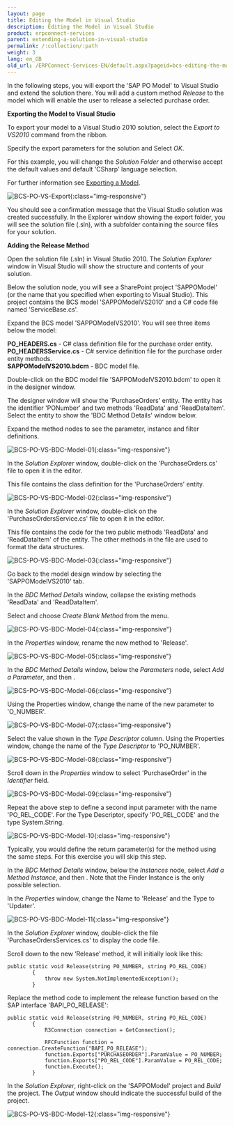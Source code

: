 ```yaml
---
layout: page
title: Editing the Model in Visual Studio
description: Editing the Model in Visual Studio
product: erpconnect-services
parent: extending-a-solution-in-visual-studio
permalink: /:collection/:path
weight: 3
lang: en_GB
old_url: /ERPConnect-Services-EN/default.aspx?pageid=bcs-editing-the-model-in-visual-studio
---
```


In the following steps, you will export the 'SAP PO Model' to Visual Studio and extend the solution there. You will add a custom method *Release* to the model which will enable the user to release a selected purchase order.

**Exporting the Model to Visual Studio**

To export your model to a Visual Studio 2010 solution, select the *Export to VS2010* command from the ribbon.

Specify the export parameters for the solution and Select *OK*.

For this example, you will change the *Solution Folder* and otherwise accept the default values and default 'CSharp' language selection.

For further information see [Exporting a Model](../../getting-started-with-the-bcs-connector/exporting-a-model).

![BCS-PO-VS-Export](/img/content/BCS-PO-VS-Export.png){:class="img-responsive"}

You should see a confirmation message that the Visual Studio solution was created successfully. In the Explorer window showing the export folder, you will see the solution file (.sln), with a subfolder containing the source files for your solution.


**Adding the Release Method**

Open the solution file (.sln) in Visual Studio 2010. The *Solution Explorer* window in Visual Studio will show the structure and contents of your solution.

Below the solution node, you will see a SharePoint project 'SAPPOModel' (or the name that you specified when exporting to Visual Studio). This project contains the BCS model 'SAPPOModelVS2010' and a C# code file named 'ServiceBase.cs'.

Expand the BCS model 'SAPPOModelVS2010'. You will see three items below the model:

**PO_HEADERS.cs** -	 C# class definition file for the purchase order entity.<br>
**PO_HEADERSService.cs** -	 C# service definition file for the purchase order entity methods.<br>
**SAPPOModelVS2010.bdcm** -	 BDC model file.<br>

Double-click on the BDC model file 'SAPPOModelVS2010.bdcm' to open it in the designer window.

The designer window will show the 'PurchaseOrders' entity. The entity has the identifier 'PONumber' and two methods 'ReadData' and 'ReadDataItem'. Select the entity to show the 'BDC Method Details' window below.

Expand the method nodes to see the parameter, instance and filter definitions.

![BCS-PO-VS-BDC-Model-01](/img/content/BCS-PO-VS-BDC-Model-01.png){:class="img-responsive"}

In the *Solution Explorer* window, double-click on the 'PurchaseOrders.cs' file to open it in the editor.

This file contains the class definition for the 'PurchaseOrders' entity.

![BCS-PO-VS-BDC-Model-02](/img/content/BCS-PO-VS-BDC-Model-02.png){:class="img-responsive"}

In the *Solution Explorer* window, double-click on the 'PurchaseOrdersService.cs' file to open it in the editor.

This file contains the code for the two public methods 'ReadData' and 'ReadDataItem' of the entity. The other methods in the file are used to format the data structures.

![BCS-PO-VS-BDC-Model-03](/img/content/BCS-PO-VS-BDC-Model-03.png){:class="img-responsive"}

Go back to the model design window by selecting the 'SAPPOModelVS2010' tab.

In the *BDC Method Details* window, collapse the existing methods 'ReadData' and 'ReadDataItem'.

Select and choose *Create Blank Method* from the menu.

![BCS-PO-VS-BDC-Model-04](/img/content/BCS-PO-VS-BDC-Model-04.png){:class="img-responsive"}

In the *Properties* window, rename the new method to 'Release'.

![BCS-PO-VS-BDC-Model-05](/img/content/BCS-PO-VS-BDC-Model-05.png){:class="img-responsive"}

In the *BDC Method Details* window, below the *Parameters* node, select *Add a Parameter*, and then .

![BCS-PO-VS-BDC-Model-06](/img/content/BCS-PO-VS-BDC-Model-06.png){:class="img-responsive"}

Using the Properties window, change the name of the new parameter to 'O_NUMBER'.

![BCS-PO-VS-BDC-Model-07](/img/content/BCS-PO-VS-BDC-Model-07.png){:class="img-responsive"}

Select the value shown in the *Type Descriptor* column. Using the Properties window, change the name of the *Type Descriptor* to 'PO_NUMBER'.

![BCS-PO-VS-BDC-Model-08](/img/content/BCS-PO-VS-BDC-Model-08.png){:class="img-responsive"}

Scroll down in the *Properties* window to select 'PurchaseOrder' in the *Identifier* field.

![BCS-PO-VS-BDC-Model-09](/img/content/BCS-PO-VS-BDC-Model-09.png){:class="img-responsive"}

Repeat the above step to define a second input parameter with the name 'PO_REL_CODE'. For the Type Descriptor, specify 'PO_REL_CODE' and the type System.String.

![BCS-PO-VS-BDC-Model-10](/img/content/BCS-PO-VS-BDC-Model-10.png){:class="img-responsive"}

Typically, you would define the return parameter(s) for the method using the same steps. For this exercise you will skip this step.

In the *BDC Method Details* window, below the *Instances* node, select *Add a Method Instance*, and then . Note that the Finder Instance is the only possible selection.

In the *Properties* window, change the Name to 'Release' and the Type to 'Updater'.

![BCS-PO-VS-BDC-Model-11](/img/content/BCS-PO-VS-BDC-Model-11.png){:class="img-responsive"}

In the *Solution Explorer* window, double-click the file 'PurchaseOrdersServices.cs' to display the code file.

Scroll down to the new ‘Release’ method, it will initially look like this:
```
public static void Release(string PO_NUMBER, string PO_REL_CODE)
        {
            throw new System.NotImplementedException();
        }
```
       
Replace the method code to implement the release function based on the SAP interface 'BAPI_PO_RELEASE':

```
public static void Release(string PO_NUMBER, string PO_REL_CODE)
        {
            R3Connection connection = GetConnection();
  
            RFCFunction function = connection.CreateFunction("BAPI_PO_RELEASE");
            function.Exports["PURCHASEORDER"].ParamValue = PO_NUMBER;
            function.Exports["PO_REL_CODE"].ParamValue = PO_REL_CODE;
            function.Execute();
        }
```

In the *Solution Explorer*, right-click on the 'SAPPOModel' project and *Build* the project. The *Output* window should indicate the successful build of the project.

![BCS-PO-VS-BDC-Model-12](/img/content/BCS-PO-VS-BDC-Model-12.png){:class="img-responsive"}